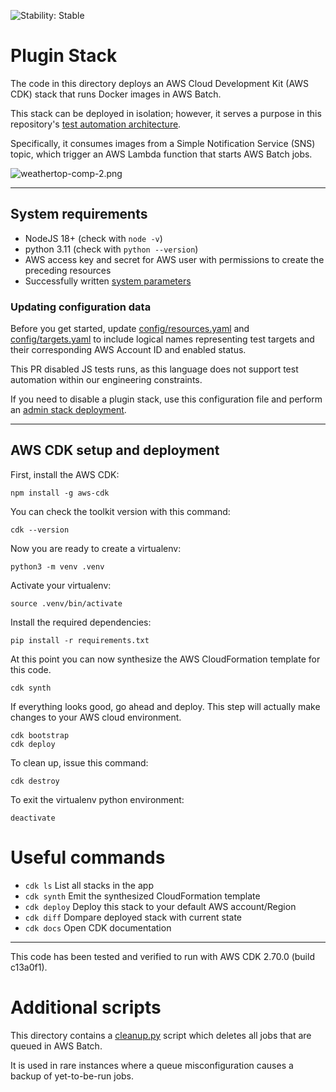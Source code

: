 ![Stability: Stable](https://img.shields.io/badge/stability-Stable-success.svg?style=for-the-badge)

# Plugin Stack

The code in this directory deploys an AWS Cloud Development Kit (AWS CDK) stack that runs Docker images in AWS Batch.

This stack can be deployed in isolation; however, it serves a purpose in this repository's [test automation architecture](../README.md).

Specifically, it consumes images from a Simple Notification Service (SNS) topic, which trigger an AWS Lambda function that starts AWS Batch jobs.

![weathertop-comp-2.png](../../docs/architecture_diagrams/png/weathertop-comp-2.png)

---

## System requirements

- NodeJS 18+ (check with `node -v`)
- python 3.11 (check with `python --version`)
- AWS access key and secret for AWS user with permissions to create the preceding resources
- Successfully written [system parameters](#storing-system-parameters)

### Updating configuration data

Before you get started, update [config/resources.yaml](../config/resources.yaml) and [config/targets.yaml](../config/targets.yaml) to include logical names representing test targets and their corresponding AWS Account ID and enabled status.

This PR disabled JS tests runs, as this language does not support test automation within our engineering constraints.

If you need to disable a plugin stack, use this configuration file and perform an [admin stack deployment](../../DEPLOYMENT.md#usage).

---

## AWS CDK setup and deployment

First, install the AWS CDK:

```
npm install -g aws-cdk
```

You can check the toolkit version with this command:

```
cdk --version
```

Now you are ready to create a virtualenv:

```
python3 -m venv .venv
```

Activate your virtualenv:

```
source .venv/bin/activate
```

Install the required dependencies:

```
pip install -r requirements.txt
```

At this point you can now synthesize the AWS CloudFormation template for this code.

```
cdk synth
```

If everything looks good, go ahead and deploy. This step will actually make
changes to your AWS cloud environment.

```
cdk bootstrap
cdk deploy
```

To clean up, issue this command:

```
cdk destroy
```

To exit the virtualenv python environment:

```
deactivate
```

# Useful commands

- `cdk ls` List all stacks in the app
- `cdk synth` Emit the synthesized CloudFormation template
- `cdk deploy` Deploy this stack to your default AWS account/Region
- `cdk diff` Dompare deployed stack with current state
- `cdk docs` Open CDK documentation

---

This code has been tested and verified to run with AWS CDK 2.70.0 (build c13a0f1).

# Additional scripts

This directory contains a [cleanup.py](cleanup.py) script which deletes all jobs that are queued in AWS Batch.

It is used in rare instances where a queue misconfiguration causes a backup of yet-to-be-run jobs.
